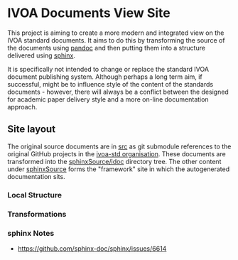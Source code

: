 IVOA Documents View Site
=========================

This project is aiming to create a more modern and integrated
view on the IVOA standard documents. It aims to do this by 
transforming the source of the documents using [pandoc](https://pandoc.org/) 
and then putting them into a structure delivered using 
[sphinx](https://www.sphinx-doc.org/). 

It is specifically not intended
to change or replace the standard IVOA document publishing system. Although
perhaps a long term aim, if successful, might be to influence style of the 
content of the standards documents - however, there will always be a conflict
between the designed for academic paper delivery style and a more on-line 
documentation approach.

Site layout
-----------

The original source documents are in [src](./src) as
git submodule references to the original GitHub projects in the
[ivoa-std organisation](https://github.com/ivoa-std). These documents are transformed
into the [sphinxSource/idoc](./sphinxSource/idoc) directory tree. The other content under
[sphinxSource](./sphinxSource) forms the "framework" site in which the autogenerated 
documentation sits.

### Local Structure

### Transformations 




### sphinx Notes

* https://github.com/sphinx-doc/sphinx/issues/6614
